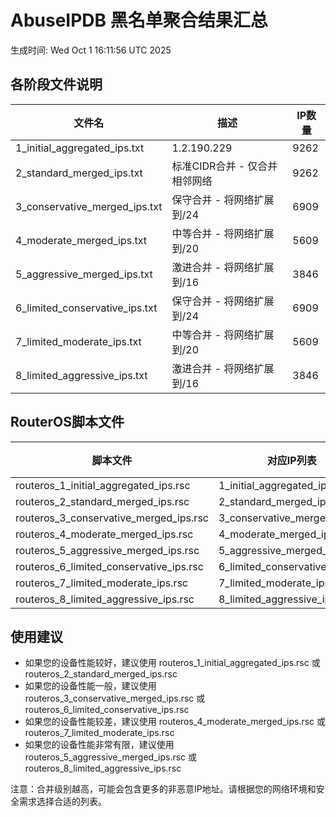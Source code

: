 # AbuseIPDB 黑名单聚合结果汇总
生成时间: Wed Oct  1 16:11:56 UTC 2025

## 各阶段文件说明

| 文件名 | 描述 | IP数量 |
|--------|------|--------|
| 1_initial_aggregated_ips.txt | 1.2.190.229 | 9262 |
| 2_standard_merged_ips.txt | 标准CIDR合并 - 仅合并相邻网络 | 9262 |
| 3_conservative_merged_ips.txt | 保守合并 - 将网络扩展到/24 | 6909 |
| 4_moderate_merged_ips.txt | 中等合并 - 将网络扩展到/20 | 5609 |
| 5_aggressive_merged_ips.txt | 激进合并 - 将网络扩展到/16 | 3846 |
| 6_limited_conservative_ips.txt | 保守合并 - 将网络扩展到/24 | 6909 |
| 7_limited_moderate_ips.txt | 中等合并 - 将网络扩展到/20 | 5609 |
| 8_limited_aggressive_ips.txt | 激进合并 - 将网络扩展到/16 | 3846 |

## RouterOS脚本文件

| 脚本文件 | 对应IP列表 | IP数量 |
|----------|------------|--------|
| routeros_1_initial_aggregated_ips.rsc | 1_initial_aggregated_ips.txt | 9262 |
| routeros_2_standard_merged_ips.rsc | 2_standard_merged_ips.txt | 9262 |
| routeros_3_conservative_merged_ips.rsc | 3_conservative_merged_ips.txt | 6909 |
| routeros_4_moderate_merged_ips.rsc | 4_moderate_merged_ips.txt | 5609 |
| routeros_5_aggressive_merged_ips.rsc | 5_aggressive_merged_ips.txt | 3846 |
| routeros_6_limited_conservative_ips.rsc | 6_limited_conservative_ips.txt | 6909 |
| routeros_7_limited_moderate_ips.rsc | 7_limited_moderate_ips.txt | 5609 |
| routeros_8_limited_aggressive_ips.rsc | 8_limited_aggressive_ips.txt | 3846 |

## 使用建议

- 如果您的设备性能较好，建议使用 routeros_1_initial_aggregated_ips.rsc 或 routeros_2_standard_merged_ips.rsc
- 如果您的设备性能一般，建议使用 routeros_3_conservative_merged_ips.rsc 或 routeros_6_limited_conservative_ips.rsc
- 如果您的设备性能较差，建议使用 routeros_4_moderate_merged_ips.rsc 或 routeros_7_limited_moderate_ips.rsc
- 如果您的设备性能非常有限，建议使用 routeros_5_aggressive_merged_ips.rsc 或 routeros_8_limited_aggressive_ips.rsc

注意：合并级别越高，可能会包含更多的非恶意IP地址。请根据您的网络环境和安全需求选择合适的列表。
